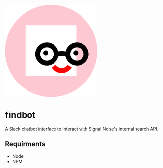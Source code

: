 ![findbot's beautiful face](https://raw.githubusercontent.com/anthonyec/findbot/master/assets/images/square_face.png "My beautiful face")

# findbot
A Slack chatbot interface to interact with Signal Noise's internal search API.

## Requirments
- Node
- NPM
